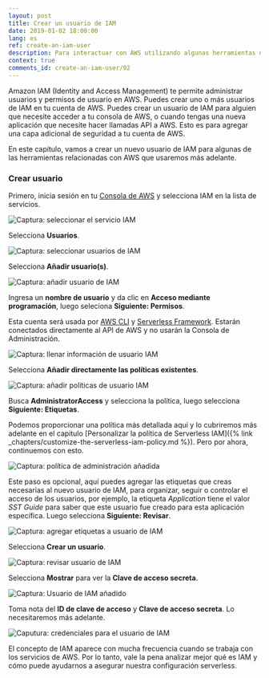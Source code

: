 ```yaml
---
layout: post
title: Crear un usuario de IAM
date: 2019-01-02 18:00:00
lang: es
ref: create-an-iam-user
description: Para interactuar con AWS utilizando algunas herramientas de línea de comandos, necesitamos crear un usuario de IAM a través de la consola de AWS.
context: true
comments_id: create-an-iam-user/92
---
```


Amazon IAM (Identity and Access Management) te permite administrar usuarios y permisos de usuario en AWS. Puedes crear uno o más usuarios de IAM en tu cuenta de AWS. Puedes crear un usuario de IAM para alguien que necesite acceder a tu consola de AWS, o cuando tengas una nueva aplicación que necesite hacer llamadas API a AWS. Esto es para agregar una capa adicional de seguridad a tu cuenta de AWS.

En este capítulo, vamos a crear un nuevo usuario de IAM para algunas de las herramientas relacionadas con AWS que usaremos más adelante.

### Crear usuario

Primero, inicia sesión en tu [Consola de AWS](https://console.aws.amazon.com) y selecciona IAM en la lista de servicios.

![Captura: seleccionar el servicio IAM](/assets/es/iam-user/select-iam-service.png)

Selecciona **Usuarios**.

![Captura: seleccionar usuarios de IAM](/assets/es/iam-user/select-iam-users.png)

Selecciona **Añadir usuario(s)**.

![Captura: añadir usuario de IAM](/assets/es/iam-user/add-iam-user.png)

Ingresa un **nombre de usuario** y da clic en **Acceso mediante programación**, luego seleciona **Siguiente: Permisos**.

Esta cuenta será usada por [AWS CLI](https://aws.amazon.com/cli/) y [Serverless Framework](https://serverless.com). Estarán conectados directamente al API de AWS y no usarán la Consola de Administración.

![Captura: llenar información de usuario IAM](/assets/es/iam-user/fill-in-iam-user-info.png)

Selecciona **Añadir directamente las políticas existentes**.

![Captura: añadir políticas de usuario IAM](/assets/es/iam-user/add-iam-user-policy.png)

Busca **AdministratorAccess** y selecciona la política, luego selecciona **Siguiente: Etiquetas**.

Podemos proporcionar una política más detallada aquí y lo cubriremos más adelante en el capitulo [Personalizar la política de Serverless IAM]({% link _chapters/customize-the-serverless-iam-policy.md %}). Pero por ahora, continuemos con esto.

![Captura: política de administración añadida](/assets/es/iam-user/added-admin-policy.png)

Este paso es opcional, aquí puedes agregar las etiquetas que creas necesarias al nuevo usuario de IAM, para organizar, seguir o controlar el acceso de los usuarios, por ejemplo, la etiqueta _Application_ tiene el valor _SST Guide_ para saber que este usuario fue creado para esta aplicación específica. Luego selecciona **Siguiente: Revisar**.

![Captura: agregar etiquetas a usuario de IAM](/assets/es/iam-user/add-iam-user-tags.png)

Selecciona **Crear un usuario**.

![Captura: revisar usuario de IAM](/assets/es/iam-user/review-iam-user.png)

Selecciona **Mostrar** para ver la **Clave de acceso secreta**.

![Captura: Usuario de IAM añadido](/assets/es/iam-user/added-iam-user.png)

Toma nota del **ID de clave de acceso** y **Clave de acceso secreta**. Lo necesitaremos más adelante.

![Caputura: credenciales para el usuario de IAM](/assets/es/iam-user/iam-user-credentials.png)

El concepto de IAM aparece con mucha frecuencia cuando se trabaja con los servicios de AWS. Por lo tanto, vale la pena analizar mejor qué es IAM y cómo puede ayudarnos a asegurar nuestra configuración serverless.
